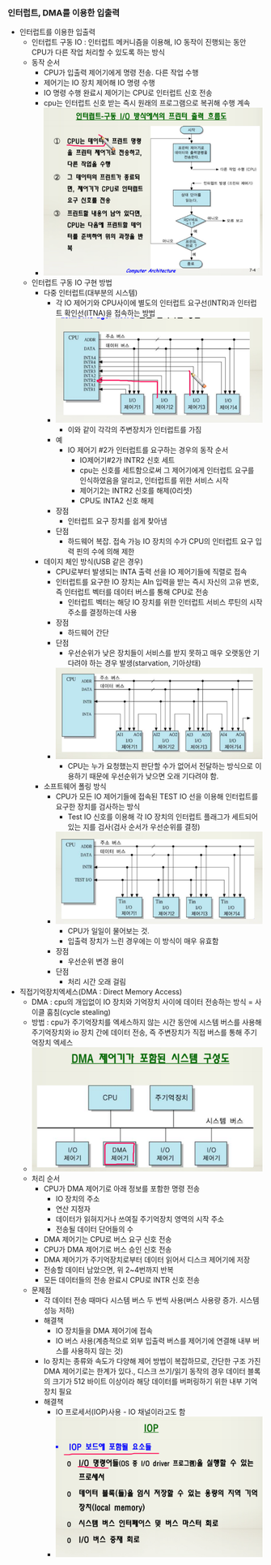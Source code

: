 ### 인터럽트, DMA를 이용한 입출력
- 인터럽트를 이용한 입출력
  - 인터럽트 구동 IO : 인터럽트 메커니즘을 이용해, IO 동작이 진행되는 동안 CPU가 다른 작업 처리할 수 있도록 하는 방식
  - 동작 순서
    - CPU가 입출력 제어기에게 명령 전송. 다른 작업 수행
    - 제어기는 IO 장치 제어해 IO 명령 수행
    - IO 명령 수행 완료시 제어기는 CPU로 인터럽트 신호 전송
    - cpu는 인터럽트 신호 받는 즉시 원래의 프로그램으로 복귀해 수행 계속
    - ![Alt text](/images/17-0.png)
  - 인터럽트 구동 IO 구현 방법
    - 다중 인터럽트(대부분의 시스템)
      - 각 IO 제어기와 CPU사이에 별도의 인터럽트 요구선(INTR)과 인터럽트 확인선(ITNA)을 접속하는 방법
      - ![Alt text](/images/17-1.png)
        - 이와 같이 각각의 주변장치가 인터럽트를 가짐
      - 예
        - IO 제어기 #2가 인터럽트를 요구하는 경우의 동작 순서
          - IO제어기#2가 INTR2 신호 세트
          - cpu는 신호를 세트함으로써 그 제어기에게 인터럽트 요구를 인식하였음을 알리고, 인터럽트를 위한 서비스 시작
          - 제어기2는 INTR2 신호를 해제(0리셋)
          - CPU도 INTA2 신호 해제
      - 장점
        - 인터럽트 요구 장치를 쉽게 찾아냄
      - 단점
        - 하드웨어 복잡. 접속 가능 IO 장치의 수가 CPU의 인터럽트 요구 입력 핀의 수에 의해 제한
    - 데이지 체인 방식(USB 같은 경우)
      - CPU로부터 발생되는 INTA 출력 선을 IO 제어기들에 직렬로 접속
      - 인터럽트를 요구한 IO 장치는 AIn 입력을 받는 즉시 자신의 고유 번호, 즉 인터럽트 벡터를 데이터 버스를 통해 CPU로 전송
        - 인터럽트 벡터는 해당 IO 장치를 위한 인터럽트 서비스 루틴의 시작 주소를 결정하는데 사용
      - 장점
        - 하드웨어 간단
      - 단점
        - 우선순위가 낮은 장치들이 서비스를 받지 못하고 매우 오랫동안 기다려야 하는 경우 발생(starvation, 기아상태)
      - ![Alt text](/images/17-2.png)
        - CPU는 누가 요청했는지 판단할 수가 없어서 전달하는 방식으로 이용하기 때문에 우선순위가 낮으면 오래 기다려야 함.
    - 소프트웨어 폴링 방식
      - CPU가 모든 IO 제어기들에 접속된 TEST IO 선을 이용해 인터럽트를 요구한 장치를 검사하는 방식
        - Test IO 신호를 이용해 각 IO 장치의 인터럽트 플래그가 세트되어 있는 지를 검사(검사 순서가 우선순위를 결정)
      - ![Alt text](/images/17-3.png)
        - CPU가 일일이 물어보는 것.
        - 입출력 장치가 느린 경우에는 이 방식이 매우 유효함
      - 장점
        - 우선순위 변경 용이
      - 단점
        - 처리 시간 오래 걸림
- 직접기억장치엑세스(DMA : Direct Memory Access)
  - DMA : cpu의 개입없이 IO 장치와 기억장치 사이에 데이터 전송하는 방식 = 사이클 훔침(cycle stealing)
  - 방법 : cpu가 주기억장치를 엑세스하지 않는 시간 동안에 시스템 버스를 사용해 주기억장치와 io 장치 간에 데이터 전송, 즉 주변장치가 직접 버스를 통해 주기억장치 엑세스
  - ![Alt text](/images/17-4.png)
  - 처리 순서
    - CPU가 DMA 제어기로 아래 정보를 포함한 명령 전송
      - IO 장치의 주소
      - 연산 지정자
      - 데이터가 읽혀지거나 쓰여질 주기억장치 영역의 시작 주소
      - 전송될 데이터 단어들의 수
    - DMA 제어기는 CPU로 버스 요구 신호 전송
    - CPU가 DMA 제어기로 버스 승인 신호 전송
    - DMA 제어기가 주기억장치로부터 데이터 읽어서 디스크 제어기에 저장
    - 전송할 데이터 남았으면, 위 2~4번까지 반복
    - 모든 데이터들의 전송 완료시 CPU로 INTR 신호 전송
  - 문제점
    - 각 데이터 전송 때마다 시스템 버스 두 번씩 사용(버스 사용량 증가. 시스템 성능 저하)
    - 해결책
      - IO 장치들을 DMA 제어기에 접속
      - IO 버스 사용(계층적으로 외부 입출력 버스를 제어기에 연결해 내부 버스를 사용하지 않는 것)
    - Io 장치는 종류와 속도가 다양해 제어 방법이 복잡하므로, 간단한 구조 가진 DMA 제어기로는 한계가 있다., 디스크 쓰기/읽기 동작의 경우 데이터 블록의 크기가 512 바이트 이상이라 해당 데이터를 버퍼링하기 위한 내부 기억장치 필요
    - 해결책
      - IO 프로세서(IOP)사용 - IO 채널이라고도 함
      - ![Alt text](/images/17-5.png)
